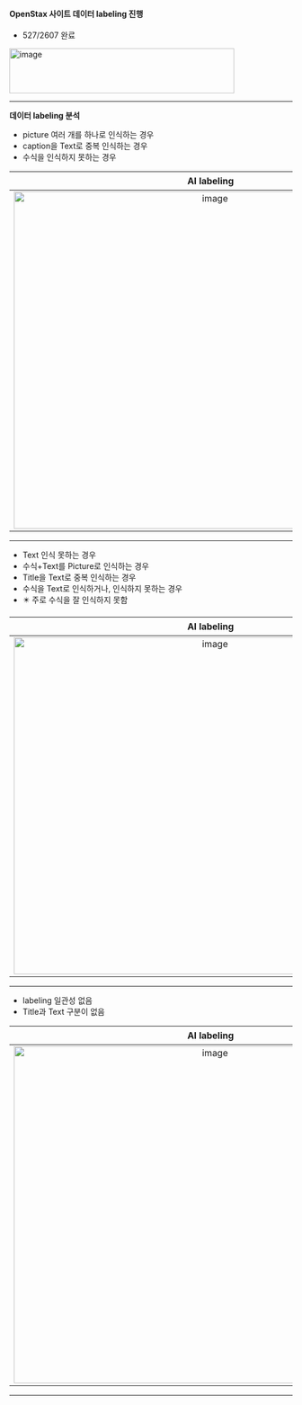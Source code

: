 #### OpenStax 사이트 데이터 labeling 진행
- 527/2607 완료
<img width="400" height="80" alt="image" src="https://github.com/user-attachments/assets/2c726126-d5dc-4c4f-b2f9-e499e6d66f5d" />

---

**데이터 labeling 분석**
- picture 여러 개를 하나로 인식하는 경우
- caption을 Text로 중복 인식하는 경우
- 수식을 인식하지 못하는 경우


| AI labeling| labeling 수정 후 |
| :-------: | :--------: |
| <img width="700" height="600" alt="image" src="https://github.com/user-attachments/assets/6b842b75-4fd9-4141-8ed0-8346d1f6aa35" />        |<img width="700" height="600" alt="image" src="https://github.com/user-attachments/assets/d789c2fb-872f-46b5-8dec-bbfdd60bea33" />|

---
- Text 인식 못하는 경우
- 수식+Text를 Picture로 인식하는 경우
- Title을 Text로 중복 인식하는 경우
- 수식을 Text로 인식하거나, 인식하지 못하는 경우
- ✴️ 주로 수식을 잘 인식하지 못함

| AI labeling| labeling 수정 후 |
| :-------: | :--------: |
| <img width="700" height="600" alt="image" src="https://github.com/user-attachments/assets/df42fd82-3f3a-47ec-8874-262c10fd6b7f" />|<img width="700" height="600" alt="image" src="https://github.com/user-attachments/assets/2e250b66-6bf4-4d02-bad1-d22537a62a4b" />|

---
- labeling 일관성 없음
- Title과 Text 구분이 없음

| AI labeling| labeling 수정 후 |
| :-------: | :--------: |
| <img width="700" height="600" alt="image" src="https://github.com/user-attachments/assets/952e6cc4-0f5b-4425-a00f-0e2d2619e67c" />|<img width="700" height="600" alt="image" src="https://github.com/user-attachments/assets/7e041528-cfa3-4e9a-aea6-773545bd230f" />|

---




